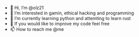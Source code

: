 - 👋 Hi, I’m @olz21
- 👀 I’m interested in gamin, ethical hacking and programming
- 🌱 I’m currently learning python and attemting to learn rust
- 💞️ If you would like to improve my code feel free
- 📫 How to reach me @me

<!---
olz21/olz21 is a ✨ special ✨ repository because its `README.md` (this file) appears on your GitHub profile.
You can click the Preview link to take a look at your changes.
--->
